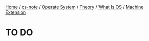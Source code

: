 [Home](https://mengxianbin.github.io) /
[cs-note](https://mengxianbin.github.io/cs-note/content) /
[Operate System](https://mengxianbin.github.io/cs-note/content/Operate%20System) /
[Theory](https://mengxianbin.github.io/cs-note/content/Operate%20System/Theory) /
[What Is OS](https://mengxianbin.github.io/cs-note/content/Operate%20System/Theory/What%20Is%20OS) /
[Machine Extension](https://mengxianbin.github.io/cs-note/content/Operate%20System/Theory/What%20Is%20OS/Machine%20Extension)

# TO DO
